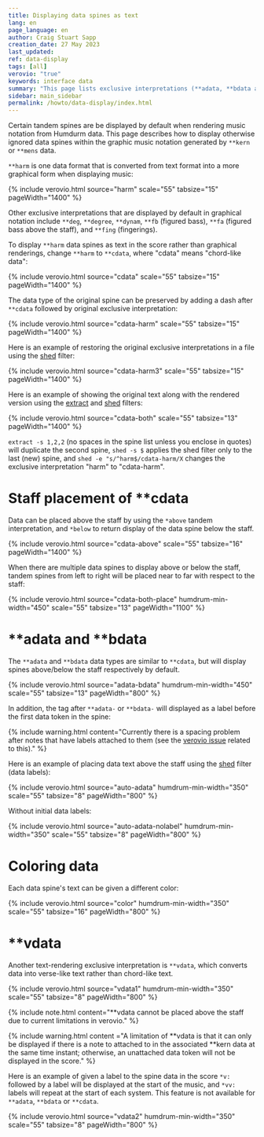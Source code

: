 ```yaml
---
title: Displaying data spines as text
lang: en
page_language: en
author: Craig Stuart Sapp
creation_date: 27 May 2023
last_updated:
ref: data-display
tags: [all]
verovio: "true"
keywords: interface data
summary: "This page lists exclusive interpretations (**adata, **bdata and **cdata) that display data spines as text in graphical music notation."
sidebar: main_sidebar
permalink: /howto/data-display/index.html
---
```


Certain tandem spines are be displayed by default when rendering music notation
from Humdurm data.  This page describes how to display otherwise ignored data spines
within the graphic music notation generated by `**kern` or `**mens` data.

`**harm` is one data format that is converted from text format into
a more graphical form when displaying music:

{% include verovio.html
	source="harm"
	scale="55"
	tabsize="15"
	pageWidth="1400"
%}
<script type="application/x-humdrum" id="harm">
**kern	**harm
*M3/4	*
*C:	*C:
=	=
2.c 2.e 2.g	Ia
=	=
2.e 2.g 2.cc	Ib
=	=
2.g 2.cc 2.ee	Ic
=	=
*-	*-
</script>


Other exclusive interpretations that are displayed by default
in graphical notation include `**deg`, `**degree`, `**dynam`, `**fb` (figured bass),
`**fa` (figured bass above the staff), and `**fing` (fingerings).

To display `**harm` data spines as text in the score rather than
graphical renderings, change `**harm` to `**cdata`, where "cdata"
means "chord-like data":

{% include verovio.html
	source="cdata"
	scale="55"
	tabsize="15"
	pageWidth="1400"
%}
<script type="application/x-humdrum" id="cdata">
**kern	**cdata
*M3/4	*
*C:	*C:
=	=
2.c 2.e 2.g	Ia
=	=
2.e 2.g 2.cc	Ib
=	=
2.g 2.cc 2.ee	Ic
=	=
*-	*-
</script>


The data type of the original spine can be preserved by adding a
dash after `**cdata` followed by original exclusive interpretation:

{% include verovio.html
	source="cdata-harm"
	scale="55"
	tabsize="15"
	pageWidth="1400"
%}
<script type="application/x-humdrum" id="cdata-harm">
**kern	**cdata-harm
*M3/4	*
*C:	*C:
=	=
2.c 2.e 2.g	Ia
=	=
2.e 2.g 2.cc	Ib
=	=
2.g 2.cc 2.ee	Ic
=	=
*-	*-
</script>


Here is an example of restoring the original exclusive interpretations
in a file using the [shed](/filter/shed) filter:

{% include verovio.html
	source="cdata-harm3"
	scale="55"
	tabsize="15"
	pageWidth="1400"
%}
<script type="application/x-humdrum" id="cdata-harm3">
!!!filter: shed -e s/^cdata-//X
**kern	**cdata-harm
*M3/4	*
*C:	*C:
=	=
2.c 2.e 2.g	Ia
=	=
2.e 2.g 2.cc	Ib
=	=
2.g 2.cc 2.ee	Ic
=	=
*-	*-
</script>


Here is an example of showing the original text along with the rendered version
using the [extract](/filter/extract) and [shed](/filter/shed) filters:

{% include verovio.html
	source="cdata-both"
	scale="55"
	tabsize="13"
	pageWidth="1400"
%}
<script type="application/x-humdrum" id="cdata-both">
!!!filter: extract -s 1,2,2 | shed -s $ -e "s/^harm$/cdata-harm/X"
**kern	**harm
*M3/4	*
*C:	*C:
=	=
2.c 2.e 2.g	Ia
=	=
2.e 2.g 2.cc	Ib
=	=
2.g 2.cc 2.ee	Ic
=	=
*-	*-
</script>


`extract -s 1,2,2` (no spaces in the spine list unless you enclose
in quotes) will duplicate the second spine, `shed -s $` applies the
shed filter only to the last (new) spine, and  `shed -e "s/^harm$/cdata-harm/X`
changes the exclusive interpretation "harm" to "cdata-harm".



# Staff placement of **cdata #

Data can be placed above the staff by using the `*above` tandem
interpretation, and `*below` to return display of the data spine below the staff.

{% include verovio.html
	source="cdata-above"
	scale="55"
	tabsize="16"
	pageWidth="1400"
%}
<script type="application/x-humdrum" id="cdata-above">
**kern	**cdata
*M3/4	*above
*C:	*C:
2.c 2.e 2.g	Ia
=	=
2.e 2.g 2.cc	Ib
=	=
*	*below
2.g 2.cc 2.ee	Ic
=	=
*-	*-
</script>


When there are multiple data spines to display above or below the staff, tandem
spines from left to right will be placed near to far with respect to the staff:

{% include verovio.html
	source="cdata-both-place"
	humdrum-min-width="450"
	scale="55"
	tabsize="13"
	pageWidth="1100"
%}
<script type="application/x-humdrum" id="cdata-both-place">
**kern	**cdata-aaa	**cdata-bbb	**cdata-ccc	**cdata-ddd
*M4/4	*above	*above	*below	*below
=	=	=	=	=
4f	a1	b1	c1	d1
.	a1.5	.	.	.
4g	a2	b2	c2	d2
.	.	b2.5	.	.
4a	a3	b3	c3	d3
.	.	.	c3.5	.
4b	a4	b4	c4	d4
.	.	.	.	d4.5
=	=	=	=	=
*-	*-	*-	*-	*-
</script>



# **adata and **bdata #

The `**adata` and `**bdata` data types are similar to `**cdata`, but will
display spines above/below the staff respectively by default.

{% include verovio.html
	source="adata-bdata"
	humdrum-min-width="450"
	scale="55"
	tabsize="13"
	pageWidth="800"
%}
<script type="application/x-humdrum" id="adata-bdata">
**kern	**adata-aaa	**adata-bbb	**bdata-ccc	**bdata-ddd
*M4/4	*	*	*	*
=	=	=	=	=
4f	a1	b1	c1	d1
4g	a2	b2	c2	d2
4a	a3	b3	c3	d3
4b	a4	b4	c4	d4
=	=	=	=	=
*-	*-	*-	*-	*-
</script>


In addition, the tag after `**adata-` or `**bdata-` will displayed
as a label before the first data token in the spine:

{% include warning.html
	content="Currently there is a spacing problem after notes that have labels attached to them (see the [verovio issue](https://github.com/rism-digital/verovio/issues/3307) related to this)."
%}

Here is an example of placing data text above the staff using the
[shed](/filter/shed) filter (data labels):

{% include verovio.html
	source="auto-adata"
	humdrum-min-width="350"
	scale="55"
	tabsize="8"
	pageWidth="800"
%}
<script type="application/x-humdrum" id="auto-adata">
!!!filter: shed -e "s/^([abc]{3})$/adata-$1/X"
**kern	**aaa	**bbb	**ccc	**ddd
*M4/4	*	*	*	*
=	=	=	=	=
4f	a1	b1	c1	d1
4g	a2	b2	c2	d2
4a	a3	b3	c3	d3
4b	a4	b4	c4	d4
=	=	=	=	=
*-	*-	*-	*-	*-
</script>


Without initial data labels:

{% include verovio.html
	source="auto-adata-nolabel"
	humdrum-min-width="350"
	scale="55"
	tabsize="8"
	pageWidth="800"
%}
<script type="application/x-humdrum" id="auto-adata-nolabel">
!!!filter: shed -e "s/^[abc]{3}$/adata/X"
**kern	**aaa	**bbb	**ccc	**ddd
*M4/4	*	*	*	*
=	=	=	=	=
4f	a1	b1	c1	d1
4g	a2	b2	c2	d2
4a	a3	b3	c3	d3
4b	a4	b4	c4	d4
=	=	=	=	=
*-	*-	*-	*-	*-
</script>


# Coloring data #

Each data spine's text can be given a different color:

{% include verovio.html
	source="color"
	humdrum-min-width="350"
	scale="55"
	tabsize="16"
	pageWidth="800"
%}
<script type="application/x-humdrum" id="color">
**kern	**cdata-aaa	**cdata-bbb	**cdata-ccc
*M4/4	*color:red	*	*color:limegreen
=	=	=	=
4f	a1	b1	c1
4g	a2	b2	c2
4a	a3	b3	c3
4b	a4	b4	c4
=	=	=	=
*-	*-	*-	*-
</script>

# **vdata #

Another text-rendering exclusive interpretation is `**vdata`,  which
converts data into verse-like text rather than chord-like text. 

{% include verovio.html
	source="vdata1"
	humdrum-min-width="350"
	scale="55"
	tabsize="8"
	pageWidth="800"
%}
<script type="application/x-humdrum" id="vdata1">
**kern	**vdata
*M4/4	*
=	=
4f	a1
4g	a2
4a	a3
4b	a4
=	=
*-	*-
</script>


{% include note.html
	content="**vdata cannot be placed above the staff due to current limitations in verovio."
%}

{% include warning.html
	content ="A limitation of **vdata is that it can only be displayed if there is a note to attached to in the associated **kern data at the same time instant; otherwise, an unattached data token will not be displayed in the score."
%}

Here is an example of given a label to the spine data in the score `*v:` followed by a label will
be displayed at the start of the music, and `*vv:` labels will repeat at the start of each system.
This feature is not available for `**adata`, `**bdata` or `**cdata`.


{% include verovio.html
	source="vdata2"
	humdrum-min-width="350"
	scale="55"
	tabsize="8"
	pageWidth="800"
%}
<script type="application/x-humdrum" id="vdata2">
**kern	**vdata
*M4/4	*
*	*v:data:
*	*vv:D:
=	=
1f	a1
=	=
1g	a2
=	=
1a	a3
=	=
1b	a4
=	=
1cc	a5
=	=
1dd	a6
=	=
*-	*-
</script>
